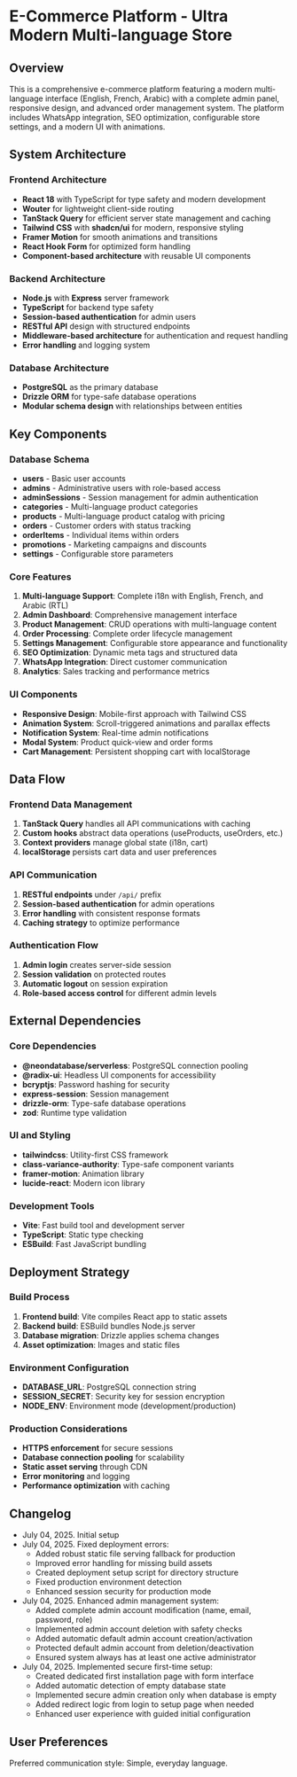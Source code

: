 # E-Commerce Platform - Ultra Modern Multi-language Store

## Overview

This is a comprehensive e-commerce platform featuring a modern multi-language interface (English, French, Arabic) with a complete admin panel, responsive design, and advanced order management system. The platform includes WhatsApp integration, SEO optimization, configurable store settings, and a modern UI with animations.

## System Architecture

### Frontend Architecture
- **React 18** with TypeScript for type safety and modern development
- **Wouter** for lightweight client-side routing
- **TanStack Query** for efficient server state management and caching
- **Tailwind CSS** with **shadcn/ui** for modern, responsive styling
- **Framer Motion** for smooth animations and transitions
- **React Hook Form** for optimized form handling
- **Component-based architecture** with reusable UI components

### Backend Architecture
- **Node.js** with **Express** server framework
- **TypeScript** for backend type safety
- **Session-based authentication** for admin users
- **RESTful API** design with structured endpoints
- **Middleware-based architecture** for authentication and request handling
- **Error handling** and logging system

### Database Architecture
- **PostgreSQL** as the primary database
- **Drizzle ORM** for type-safe database operations
- **Modular schema design** with relationships between entities

## Key Components

### Database Schema
- **users** - Basic user accounts
- **admins** - Administrative users with role-based access
- **adminSessions** - Session management for admin authentication
- **categories** - Multi-language product categories
- **products** - Multi-language product catalog with pricing
- **orders** - Customer orders with status tracking
- **orderItems** - Individual items within orders
- **promotions** - Marketing campaigns and discounts
- **settings** - Configurable store parameters

### Core Features
1. **Multi-language Support**: Complete i18n with English, French, and Arabic (RTL)
2. **Admin Dashboard**: Comprehensive management interface
3. **Product Management**: CRUD operations with multi-language content
4. **Order Processing**: Complete order lifecycle management
5. **Settings Management**: Configurable store appearance and functionality
6. **SEO Optimization**: Dynamic meta tags and structured data
7. **WhatsApp Integration**: Direct customer communication
8. **Analytics**: Sales tracking and performance metrics

### UI Components
- **Responsive Design**: Mobile-first approach with Tailwind CSS
- **Animation System**: Scroll-triggered animations and parallax effects
- **Notification System**: Real-time admin notifications
- **Modal System**: Product quick-view and order forms
- **Cart Management**: Persistent shopping cart with localStorage

## Data Flow

### Frontend Data Management
1. **TanStack Query** handles all API communications with caching
2. **Custom hooks** abstract data operations (useProducts, useOrders, etc.)
3. **Context providers** manage global state (i18n, cart)
4. **localStorage** persists cart data and user preferences

### API Communication
1. **RESTful endpoints** under `/api/` prefix
2. **Session-based authentication** for admin operations
3. **Error handling** with consistent response formats
4. **Caching strategy** to optimize performance

### Authentication Flow
1. **Admin login** creates server-side session
2. **Session validation** on protected routes
3. **Automatic logout** on session expiration
4. **Role-based access control** for different admin levels

## External Dependencies

### Core Dependencies
- **@neondatabase/serverless**: PostgreSQL connection pooling
- **@radix-ui**: Headless UI components for accessibility
- **bcryptjs**: Password hashing for security
- **express-session**: Session management
- **drizzle-orm**: Type-safe database operations
- **zod**: Runtime type validation

### UI and Styling
- **tailwindcss**: Utility-first CSS framework
- **class-variance-authority**: Type-safe component variants
- **framer-motion**: Animation library
- **lucide-react**: Modern icon library

### Development Tools
- **Vite**: Fast build tool and development server
- **TypeScript**: Static type checking
- **ESBuild**: Fast JavaScript bundling

## Deployment Strategy

### Build Process
1. **Frontend build**: Vite compiles React app to static assets
2. **Backend build**: ESBuild bundles Node.js server
3. **Database migration**: Drizzle applies schema changes
4. **Asset optimization**: Images and static files

### Environment Configuration
- **DATABASE_URL**: PostgreSQL connection string
- **SESSION_SECRET**: Security key for session encryption
- **NODE_ENV**: Environment mode (development/production)

### Production Considerations
- **HTTPS enforcement** for secure sessions
- **Database connection pooling** for scalability
- **Static asset serving** through CDN
- **Error monitoring** and logging
- **Performance optimization** with caching

## Changelog

- July 04, 2025. Initial setup
- July 04, 2025. Fixed deployment errors:
  * Added robust static file serving fallback for production
  * Improved error handling for missing build assets
  * Created deployment setup script for directory structure
  * Fixed production environment detection
  * Enhanced session security for production mode
- July 04, 2025. Enhanced admin management system:
  * Added complete admin account modification (name, email, password, role)
  * Implemented admin account deletion with safety checks
  * Added automatic default admin account creation/activation
  * Protected default admin account from deletion/deactivation
  * Ensured system always has at least one active administrator
- July 04, 2025. Implemented secure first-time setup:
  * Created dedicated first installation page with form interface
  * Added automatic detection of empty database state
  * Implemented secure admin creation only when database is empty
  * Added redirect logic from login to setup page when needed
  * Enhanced user experience with guided initial configuration

## User Preferences

Preferred communication style: Simple, everyday language.